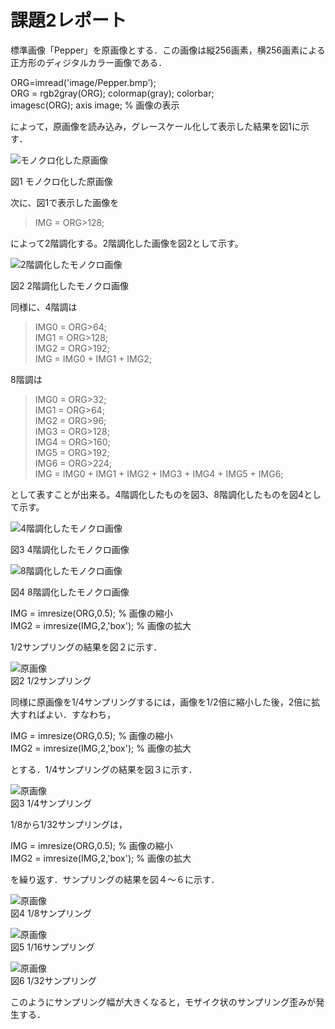 # 課題2レポート

標準画像「Pepper」を原画像とする．この画像は縦256画素，横256画素による正方形のディジタルカラー画像である．

ORG=imread('image/Pepper.bmp');  
ORG = rgb2gray(ORG); colormap(gray); colorbar;  
imagesc(ORG); axis image; % 画像の表示

によって，原画像を読み込み，グレースケール化して表示した結果を図1に示す．

![モノクロ化した原画像](https://github.com/Shalter774/lecture_image_processing/blob/master/work02_res/0_mono.png)  

図1 モノクロ化した原画像

次に、図1で表示した画像を

> IMG = ORG>128;

によって2階調化する。2階調化した画像を図2として示す。

![2階調化したモノクロ画像](https://github.com/Shalter774/lecture_image_processing/blob/master/work02_res/1.png)

図2 2階調化したモノクロ画像

同様に、4階調は

> IMG0 = ORG>64;  
> IMG1 = ORG>128;  
> IMG2 = ORG>192;  
> IMG = IMG0 + IMG1 + IMG2;

8階調は

> IMG0 = ORG>32;  
> IMG1 = ORG>64;  
> IMG2 = ORG>96;  
> IMG3 = ORG>128;  
> IMG4 = ORG>160;  
> IMG5 = ORG>192;  
> IMG6 = ORG>224;  
> IMG = IMG0 + IMG1 + IMG2 + IMG3 + IMG4 + IMG5 + IMG6;

として表すことが出来る。4階調化したものを図3、8階調化したものを図4として示す。

![4階調化したモノクロ画像](https://github.com/Shalter774/lecture_image_processing/blob/master/work02_res/2.png)

図3 4階調化したモノクロ画像

![8階調化したモノクロ画像](https://github.com/Shalter774/lecture_image_processing/blob/master/work02_res/3.png)

図4 8階調化したモノクロ画像




IMG = imresize(ORG,0.5); % 画像の縮小  
IMG2 = imresize(IMG,2,'box'); % 画像の拡大

1/2サンプリングの結果を図２に示す．

![原画像](https://github.com/Shalter774/lecture_image_processing/blob/master/work01_res/1.png)  
図2 1/2サンプリング

同様に原画像を1/4サンプリングするには，画像を1/2倍に縮小した後，2倍に拡大すればよい．すなわち，

IMG = imresize(ORG,0.5); % 画像の縮小  
IMG2 = imresize(IMG,2,'box'); % 画像の拡大

とする．1/4サンプリングの結果を図３に示す．

![原画像](https://github.com/Shalter774/lecture_image_processing/blob/master/work01_res/2.png)  
図3 1/4サンプリング

1/8から1/32サンプリングは，

IMG = imresize(ORG,0.5); % 画像の縮小  
IMG2 = imresize(IMG,2,'box'); % 画像の拡大

を繰り返す．サンプリングの結果を図４～６に示す．

![原画像](https://github.com/Shalter774/lecture_image_processing/blob/master/work01_res/3.png)  
図4 1/8サンプリング

![原画像](https://github.com/Shalter774/lecture_image_processing/blob/master/work01_res/4.png)  
図5 1/16サンプリング

![原画像](https://github.com/Shalter774/lecture_image_processing/blob/master/work01_res/5.png)  
図6 1/32サンプリング

このようにサンプリング幅が大きくなると，モザイク状のサンプリング歪みが発生する．
